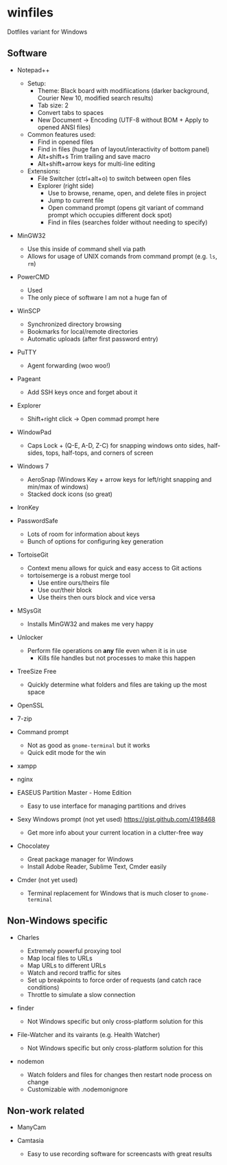 winfiles
========
Dotfiles variant for Windows

Software
--------
- Notepad++
    - Setup:
        - Theme: Black board with modifiications (darker background, Courier New 10, modified search results)
        - Tab size: 2
        - Convert tabs to spaces
        - New Document -> Encoding (UTF-8 without BOM + Apply to opened ANSI files)
    - Common features used:
        - Find in opened files
        - Find in files (huge fan of layout/interactivity of bottom panel)
        - Alt+shift+s Trim trailing and save macro
        - Alt+shift+arrow keys for multi-line editing
    - Extensions:
        - File Switcher (ctrl+alt+o) to switch between open files
        - Explorer (right side)
            - Use to browse, rename, open, and delete files in project
            - Jump to current file
            - Open command prompt (opens git variant of command prompt which occupies different dock spot)
            - Find in files (searches folder without needing to specify)

- MinGW32
    - Use this inside of command shell via path
    - Allows for usage of UNIX comands from command prompt (e.g. `ls`, `rm`)

- PowerCMD
    - Used
    - The only piece of software I am not a huge fan of

- WinSCP
    - Synchronized directory browsing
    - Bookmarks for local/remote directories
    - Automatic uploads (after first password entry)

- PuTTY
    - Agent forwarding (woo woo!)

- Pageant
    - Add SSH keys once and forget about it

- Explorer
    - Shift+right click -> Open commad prompt here

- WindowPad
    - Caps Lock + (Q-E, A-D, Z-C) for snapping windows onto sides, half-sides, tops, half-tops, and corners of screen

- Windows 7
    - AeroSnap (Windows Key + arrow keys for left/right snapping and min/max of windows)
    - Stacked dock icons (so great)

- IronKey

- PasswordSafe
    - Lots of room for information about keys
    - Bunch of options for configuring key generation

- TortoiseGit
    - Context menu allows for quick and easy access to Git actions
    - tortoisemerge is a robust merge tool
        - Use entire ours/theirs file
        - Use our/their block
        - Use theirs then ours block and vice versa

- MSysGit
    - Installs MinGW32 and makes me very happy

- Unlocker
    - Perform file operations on **any** file even when it is in use
        - Kills file handles but not processes to make this happen

- TreeSize Free
    - Quickly determine what folders and files are taking up the most space

- OpenSSL

- 7-zip

- Command prompt
    - Not as good as `gnome-terminal` but it works
    - Quick edit mode for the win

- xampp

- nginx

- EASEUS Partition Master - Home Edition
    - Easy to use interface for managing partitions and drives

- Sexy Windows prompt (not yet used) https://gist.github.com/4198468
    - Get more info about your current location in a clutter-free way

- Chocolatey
    - Great package manager for Windows
    - Install Adobe Reader, Sublime Text, Cmder easily

- Cmder (not yet used)
    - Terminal replacement for Windows that is much closer to `gnome-terminal`

Non-Windows specific
--------------------
- Charles
    - Extremely powerful proxying tool
    - Map local files to URLs
    - Map URLs to different URLs
    - Watch and record traffic for sites
    - Set up breakpoints to force order of requests (and catch race conditions)
    - Throttle to simulate a slow connection

- finder
    - Not Windows specific but only cross-platform solution for this

- File-Watcher and its vairants (e.g. Health Watcher)
    - Not Windows specific but only cross-platform solution for this

- nodemon
    - Watch folders and files for changes then restart node process on change
    - Customizable with .nodemonignore

Non-work related
----------------
- ManyCam

- Camtasia
    - Easy to use recording software for screencasts with great results
